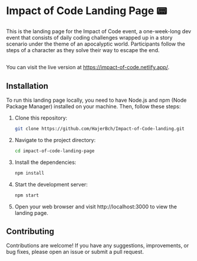 # Impact of Code Landing Page 📟

This is the landing page for the Impact of Code event, a one-week-long dev event that consists of daily coding challenges wrapped up in a story scenario under the theme of an apocalyptic world. Participants follow the steps of a character as they solve their way to escape the end.

## 

You can visit the live version at https://impact-of-code.netlify.app/.
##


## Installation

To run this landing page locally, you need to have Node.js and npm (Node Package Manager) installed on your machine. Then, follow these steps:

1. Clone this repository:

   ```bash
   git clone https://github.com/HajerBch/Impact-of-Code-landing.git

2. Navigate to the project directory:

   ```bash
   cd impact-of-code-landing-page

3. Install the dependencies:

   ```bash
   npm install

4. Start the development server:

   ```bash
   npm start

5. Open your web browser and visit http://localhost:3000 to view the landing page.



## Contributing

Contributions are welcome! If you have any suggestions, improvements, or bug fixes, please open an issue or submit a pull request.


